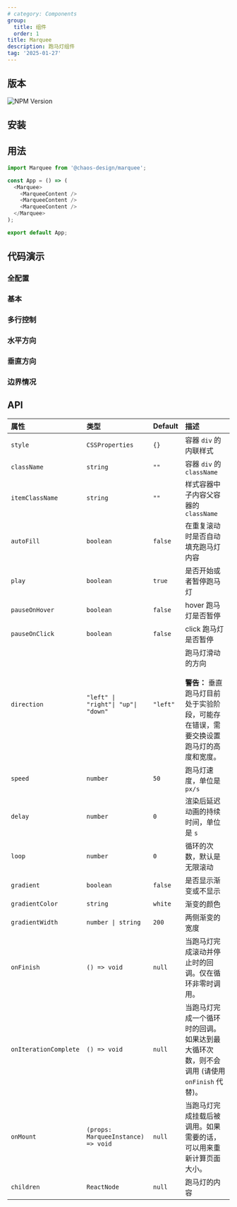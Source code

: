 ```yaml
---
# category: Components
group:
  title: 组件
  order: 1
title: Marquee
description: 跑马灯组件
tag: '2025-01-27'
---
```


## 版本

![NPM Version](https://img.shields.io/npm/v/%40chaos-design%2Fmarquee?style=flat&link=https%3A%2F%2Fnpmjs.com%2Fpackage%2F%40chaos-design%2Fmarquee)

## 安装

<InstallDependencies
  pnpm="$ pnpm add @chaos-design/marquee"
  npm="$ npm add @chaos-design/marquee"
  yarn="$ yarn add @chaos-design/marquee"
/>

## 用法

```js
import Marquee from '@chaos-design/marquee';

const App = () => (
  <Marquee>
    <MarqueeContent />
    <MarqueeContent />
    <MarqueeContent />
  </Marquee>
);

export default App;
```

## 代码演示

### 全配置

<code src="./demos/marquee/config.tsx"></code>

### 基本

<code src="./demos/marquee/base.tsx"></code>

### 多行控制

<code src="./demos/marquee/multiple.tsx"></code>

### 水平方向

<code src="./demos/marquee/horizontal-direction.tsx"></code>

### 垂直方向

<code src="./demos/marquee/vertical-direction.tsx"></code>

### 边界情况

<code src="./demos/marquee/edge.tsx"></code>

## API

| 属性                  | 类型                                | Default  | 描述                                                                                                               |
| :-------------------- | :---------------------------------- | :------- | :----------------------------------------------------------------------------------------------------------------- |
| `style`               | `CSSProperties`                     | `{}`     | 容器 `div` 的内联样式                                                                                              |
| `className`           | `string`                            | `""`     | 容器 `div` 的 `className `                                                                                         |
| `itemClassName`       | `string`                            | `""`     | 样式容器中子内容父容器的 `className`                                                                               |
| `autoFill`            | `boolean`                           | `false`  | 在重复滚动时是否自动填充跑马灯内容                                                                                 |
| `play`                | `boolean`                           | `true`   | 是否开始或者暂停跑马灯                                                                                             |
| `pauseOnHover`        | `boolean`                           | `false`  | hover 跑马灯是否暂停                                                                                               |
| `pauseOnClick`        | `boolean`                           | `false`  | click 跑马灯是否暂停                                                                                               |
| `direction`           | `"left" \| "right"\| "up"\| "down"` | `"left"` | 跑马灯滑动的方向<br /><br /> **警告：** 垂直跑马灯目前处于实验阶段，可能存在错误，需要交换设置跑马灯的高度和宽度。 |
| `speed`               | `number`                            | `50`     | 跑马灯速度，单位是`px/s`                                                                                           |
| `delay`               | `number`                            | `0`      | 渲染后延迟动画的持续时间，单位是 `s`                                                                               |
| `loop`                | `number`                            | `0`      | 循环的次数，默认是无限滚动                                                                                         |
| `gradient`            | `boolean`                           | `false`  | 是否显示渐变或不显示                                                                                               |
| `gradientColor`       | `string`                            | `white`  | 渐变的颜色                                                                                                         |
| `gradientWidth`       | `number \| string`                  | `200`    | 两侧渐变的宽度                                                                                                     |
| `onFinish`            | `() => void`                        | `null`   | 当跑马灯完成滚动并停止时的回调。仅在循环非零时调用。                                                               |
| `onIterationComplete` | `() => void`                        | `null`   | 当跑马灯完成一个循环时的回调。如果达到最大循环次数，则不会调用 (请使用 `onFinish` 代替)。                          |
| `onMount`             | `(props: MarqueeInstance) => void`  | `null`   | 当跑马灯完成挂载后被调用。如果需要的话，可以用来重新计算页面大小。                                                 |
| `children`            | `ReactNode`                         | `null`   | 跑马灯的内容                                                                                                       |
